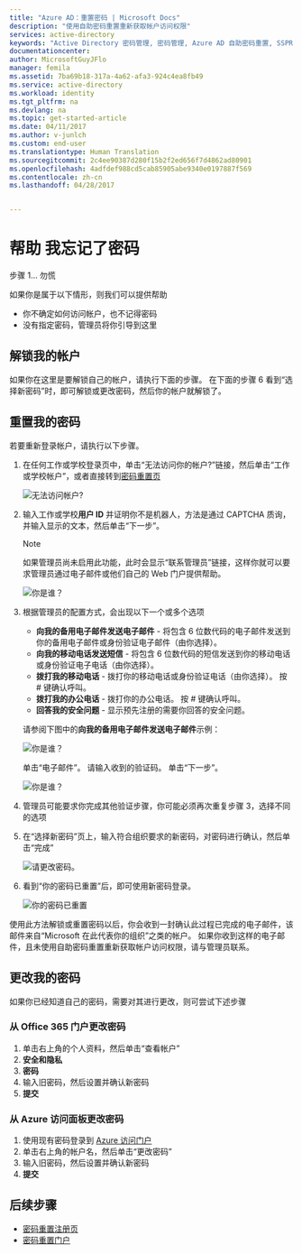 ```yaml
---
title: "Azure AD：重置密码 | Microsoft Docs"
description: "使用自助密码重置重新获取帐户访问权限"
services: active-directory
keywords: "Active Directory 密码管理, 密码管理, Azure AD 自助密码重置, SSPR"
documentationcenter: 
author: MicrosoftGuyJFlo
manager: femila
ms.assetid: 7ba69b18-317a-4a62-afa3-924c4ea8fb49
ms.service: active-directory
ms.workload: identity
ms.tgt_pltfrm: na
ms.devlang: na
ms.topic: get-started-article
ms.date: 04/11/2017
ms.author: v-junlch
ms.custom: end-user
ms.translationtype: Human Translation
ms.sourcegitcommit: 2c4ee90387d280f15b2f2ed656f7d4862ad80901
ms.openlocfilehash: 4adfdef988cd5cab85905abe9340e0197887f569
ms.contentlocale: zh-cn
ms.lasthandoff: 04/28/2017


---
```

# <a name="help-i-forgot-my-password"></a>帮助 我忘记了密码

步骤 1... 勿慌

如果你是属于以下情形，则我们可以提供帮助

- 你不确定如何访问帐户，也不记得密码
- 没有指定密码，管理员将你引导到这里

## <a name="unlock-my-account"></a>解锁我的帐户

如果你在这里是要解锁自己的帐户，请执行下面的步骤。 在下面的步骤 6 看到“选择新密码”时，即可解锁或更改密码，然后你的帐户就解锁了。

## <a name="how-to-reset-your-password"></a>重置我的密码

若要重新登录帐户，请执行以下步骤。

1. 在任何工作或学校登录页中，单击“无法访问你的帐户?”链接，然后单击“工作或学校帐户”，或者直接转到[密码重置页](https://passwordreset.microsoftonline.com/)

    ![无法访问帐户?][Login]

2. 输入工作或学校**用户 ID** 并证明你不是机器人，方法是通过 CAPTCHA 质询，并输入显示的文本，然后单击“下一步”。

    > [!NOTE]
    > 如果管理员尚未启用此功能，此时会显示“联系管理员”链接，这样你就可以要求管理员通过电子邮件或他们自己的 Web 门户提供帮助。
    >

    ![你是谁？][Who]

3. 根据管理员的配置方式，会出现以下一个或多个选项
    - **向我的备用电子邮件发送电子邮件** - 将包含 6 位数代码的电子邮件发送到你的备用电子邮件或身份验证电子邮件（由你选择）。
    - **向我的移动电话发送短信** - 将包含 6 位数代码的短信发送到你的移动电话或身份验证电子电话（由你选择）。
    - **拨打我的移动电话** - 拨打你的移动电话或身份验证电话（由你选择）。 按 # 键确认呼叫。
    - **拨打我的办公电话** - 拨打你的办公电话。 按 # 键确认呼叫。
    - **回答我的安全问题** - 显示预先注册的需要你回答的安全问题。

    请参阅下图中的**向我的备用电子邮件发送电子邮件**示例：

    ![你是谁？][email] 

    单击“电子邮件”。 请输入收到的验证码。 单击“下一步”。

    ![你是谁？][email2] 

4. 管理员可能要求你完成其他验证步骤，你可能必须再次重复步骤 3，选择不同的选项
5. 在“选择新密码”页上，输入符合组织要求的新密码，对密码进行确认，然后单击“完成”

    ![请更改密码。][Change]

6. 看到“你的密码已重置”后，即可使用新密码登录。

    ![你的密码已重置][Complete]

使用此方法解锁或重置密码以后，你会收到一封确认此过程已完成的电子邮件，该邮件来自“Microsoft 在此代表你的组织”之类的帐户。 如果你收到这样的电子邮件，且未使用自助密码重置重新获取帐户访问权限，请与管理员联系。

## <a name="change-my-password"></a>更改我的密码

如果你已经知道自己的密码，需要对其进行更改，则可尝试下述步骤

### <a name="change-your-password-from-the-office-365-portal"></a>从 Office 365 门户更改密码

1. 单击右上角的个人资料，然后单击“查看帐户”
2. **安全和隐私**
3. **密码**
4. 输入旧密码，然后设置并确认新密码
5. **提交**

### <a name="change-your-password-from-the-azure-access-panel"></a>从 Azure 访问面板更改密码

1. 使用现有密码登录到 [Azure 访问门户](https://manage.windowsazure.cn/)
2. 单击右上角的帐户名，然后单击“更改密码”
3. 输入旧密码，然后设置并确认新密码
4. **提交**

## <a name="next-steps"></a>后续步骤

- [密码重置注册页](https://login.partner.microsoftonline.cn)
- [密码重置门户](https://passwordreset.microsoftonline.com/)

[Login]: ./media/active-directory-passwords-update-your-own-password/reset-1-login.png
[Who]:./media/active-directory-passwords-update-your-own-password/who-login.png
[email]: ./media/active-directory-passwords-update-your-own-password/email-login.png
[email2]: ./media/active-directory-passwords-update-your-own-password/email2-login.png
[Verification]: ./media/active-directory-passwords-update-your-own-password/reset-2-verification.png
[Change]: ./media/active-directory-passwords-update-your-own-password/reset-3-change.png
[Complete]: ./media/active-directory-passwords-update-your-own-password/reset-4-complete.png


